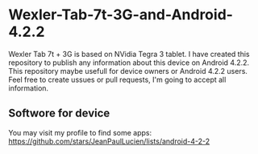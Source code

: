 # Wexler-Tab-7t-3G-and-Android-4.2.2
Wexler Tab 7t + 3G is based on NVidia Tegra 3 tablet. I have created this repository to publish any information about this device on Android 4.2.2. This repository maybe usefull for device owners or Android 4.2.2 users. Feel free to create ussues or pull requests, I'm going to accept all information.

## Softwore for device
You may visit my profile to find some apps: https://github.com/stars/JeanPaulLucien/lists/android-4-2-2
